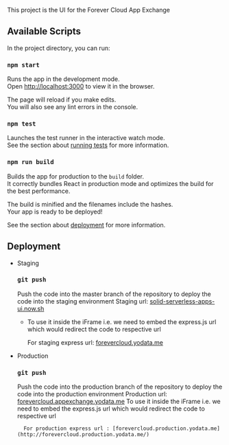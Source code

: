This project is the UI for the Forever Cloud App Exchange

## Available Scripts

In the project directory, you can run:

### `npm start`

Runs the app in the development mode.<br />
Open [http://localhost:3000](http://localhost:3000) to view it in the browser.

The page will reload if you make edits.<br />
You will also see any lint errors in the console.

### `npm test`

Launches the test runner in the interactive watch mode.<br />
See the section about [running tests](https://facebook.github.io/create-react-app/docs/running-tests) for more information.

### `npm run build`

Builds the app for production to the `build` folder.<br />
It correctly bundles React in production mode and optimizes the build for the best performance.

The build is minified and the filenames include the hashes.<br />
Your app is ready to be deployed!

See the section about [deployment](https://facebook.github.io/create-react-app/docs/deployment) for more information.

## Deployment
 - Staging
	 ### `git push`
	 Push the code into the master branch of the repository to deploy the code into the staging environment
	 Staging url: [solid-serverless-apps-ui.now.sh](https://solid-serverless-apps-ui.now.sh/)
	 * To use it inside the iFrame i.e. we need to embed the express.js url which would redirect the code to respective url
	 
		 For staging express url:  [forevercloud.yodata.me](http://forevercloud.yodata.me/)
	 
 - Production
	### `git push`
	 Push the code into the production branch of the repository to deploy the code into the production environment
	 Production url: [forevercloud.appexchange.yodata.me](http://forevercloud.appexchange.yodata.me/)
	 To use it inside the iFrame i.e. we need to embed the express.js url which would redirect the code to respective url
	 
		 For production express url : [forevercloud.production.yodata.me](http://forevercloud.production.yodata.me/)
